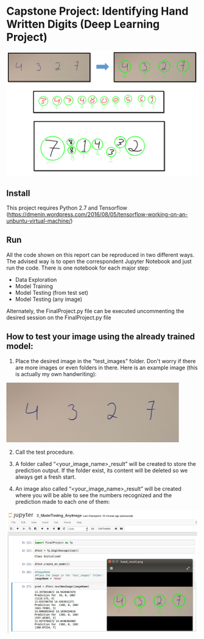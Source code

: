 # Capstone Project:  Identifying Hand Written Digits (Deep Learning Project)

![](DeepLearning//images//cover.png)


## Install

This project requires Python 2.7 and Tensorflow (https://dmenin.wordpress.com/2016/08/05/tensorflow-working-on-an-unbuntu-virtual-machine/)


## Run

All the code shown on this report can be reproduced in two different ways. The advised way is to open the correspondent Jupyter Notebook and just run the code. There is one notebook for each major step: 

* Data Exploration
* Model Training
* Model Testing (from test set)
* Model Testing (any image)

Alternately, the FinalProject.py file can be executed uncommenting the desired session on the FinalProject.py file 

## How to test your image using the already trained model:

1) Place the desired image in the "test_images" folder. Don't worry if there are more images or even folders in there. Here is an example image (this is actually my own handwriting):
 
 ![](DeepLearning//images//hand.png)

2) Call the test procedure. 

3) A folder called “<your_image_name>_result” will be created to store the prediction output. If the folder exist, its content will be deleted so we always get a fresh start.
 
4) An image also called “<your_image_name>_result” will be created where you will be able to see the numbers recognized and the prediction made to each one of them:

![](DeepLearning//images//hand_result.png)
